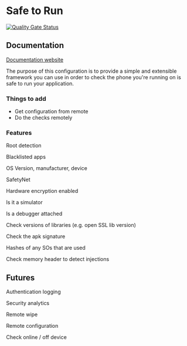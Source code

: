 # Safe to Run 

[![Quality Gate Status](https://sonarcloud.io/api/project_badges/measure?project=dllewellyn_safe_to_run&metric=alert_status)](https://sonarcloud.io/dashboard?id=dllewellyn_safe_to_run)

## Documentation

[Documentation website](http://dllewellyn.github.io/safe_to_run/)


The purpose of this configuration is to provide a simple and extensible framework you can use in order
to check the phone you're running on is safe to run your application.


### Things to add

* Get configuration from remote
* Do the checks remotely 


### Features

Root detection

Blacklisted apps

OS Version, manufacturer, device 

SafetyNet 

Hardware encryption enabled

Is it a simulator

Is a debugger attached

Check versions of libraries (e.g. open SSL lib version)

Check the apk signature

Hashes of any SOs that are used

Check memory header to detect injections

## Futures 

Authentication logging

Security analytics

Remote wipe

Remote configuration 

Check online / off device 
